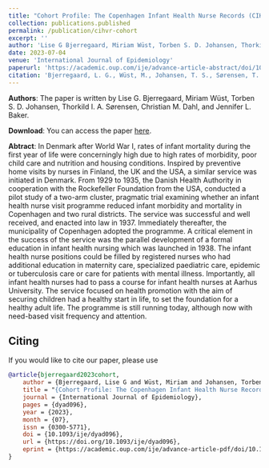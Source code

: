```yaml
---
title: "Cohort Profile: The Copenhagen Infant Health Nurse Records (CIHNR) cohort"
collection: publications.published
permalink: /publication/cihvr-cohort
excerpt: ''
author: 'Lise G Bjerregaard, Miriam Wüst, Torben S. D. Johansen, Thorkild I. A. Sørensen, Christian M. Dahl, and Jennifer L. Baker'
date: 2023-07-04
venue: 'International Journal of Epidemiology'
paperurl: 'https://academic.oup.com/ije/advance-article-abstract/doi/10.1093/ije/dyad096/7219285'
citation: 'Bjerregaard, L. G., Wüst, M., Johansen, T. S., Sørensen, T. I., Dahl, C. M., & Baker, J. L. (2023). Cohort Profile: The Copenhagen Infant Health Nurse Records (CIHNR) cohort. International Journal of Epidemiology, dyad096.'
---
```


**Authors**: 
The paper is written by Lise G. Bjerregaard, Miriam Wüst, Torben S. D. Johansen, Thorkild I. A. Sørensen, Christian M. Dahl, and Jennifer L. Baker.

**Download**: 
You can access the paper [here](https://academic.oup.com/ije/advance-article-abstract/doi/10.1093/ije/dyad096/7219285).

**Abtract**:
In Denmark after World War I, rates of infant mortality during the first year of life were concerningly high due to high rates of morbidity, poor child care and nutrition and housing conditions. Inspired by preventive home visits by nurses in Finland, the UK and the USA, a similar service was initiated in Denmark. From 1929 to 1935, the Danish Health Authority in cooperation with the Rockefeller Foundation from the USA, conducted a pilot study of a two-arm cluster, pragmatic trial examining whether an infant health nurse visit programme reduced infant morbidity and mortality in Copenhagen and two rural districts. The service was successful and well received, and enacted into law in 1937. Immediately thereafter, the municipality of Copenhagen adopted the programme. A critical element in the success of the service was the parallel development of a formal education in infant health nursing which was launched in 1938. The infant health nurse positions could be filled by registered nurses who had additional education in maternity care, specialized paediatric care, epidemic or tuberculosis care or care for patients with mental illness. Importantly, all infant health nurses had to pass a course for infant health nurses at Aarhus University. The service focused on health promotion with the aim of securing children had a healthy start in life, to set the foundation for a healthy adult life. The programme is still running today, although now with need-based visit frequency and attention.

## Citing
If you would like to cite our paper, please use
```bibtex
@article{bjerregaard2023cohort,
    author = {Bjerregaard, Lise G and Wüst, Miriam and Johansen, Torben S D and Sørensen, Thorkild I A and Dahl, Christian M and Baker, Jennifer L},
    title = "{Cohort Profile: The Copenhagen Infant Health Nurse Records (CIHNR) cohort}",
    journal = {International Journal of Epidemiology},
    pages = {dyad096},
    year = {2023},
    month = {07},
    issn = {0300-5771},
    doi = {10.1093/ije/dyad096},
    url = {https://doi.org/10.1093/ije/dyad096},
    eprint = {https://academic.oup.com/ije/advance-article-pdf/doi/10.1093/ije/dyad096/50800948/dyad096.pdf},
}
```